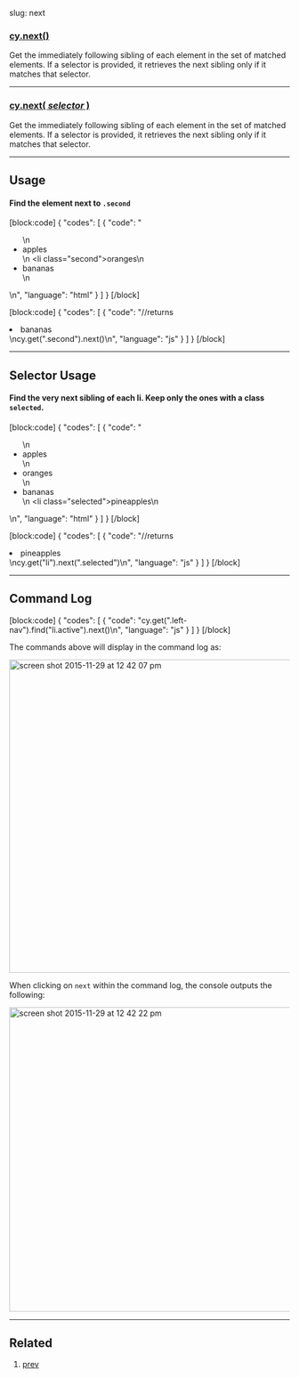 slug: next

### [cy.next()](#usage)

Get the immediately following sibling of each element in the set of matched elements. If a selector is provided, it retrieves the next sibling only if it matches that selector.

***

### [cy.next( *selector* )](#selector-usage)

Get the immediately following sibling of each element in the set of matched elements. If a selector is provided, it retrieves the next sibling only if it matches that selector.

***

## Usage

#### Find the element next to `.second`

[block:code]
{
    "codes": [
        {
            "code": "<ul>\n  <li>apples</li>\n  <li class=\"second\">oranges</li>\n  <li>bananas</li>\n</ul>\n",
            "language": "html"
        }
    ]
}
[/block]

[block:code]
{
    "codes": [
        {
            "code": "//returns <li>bananas</li>\ncy.get(\".second\").next()\n",
            "language": "js"
        }
    ]
}
[/block]

***

## Selector Usage

#### Find the very next sibling of each li. Keep only the ones with a class `selected`.

[block:code]
{
    "codes": [
        {
            "code": "<ul>\n  <li>apples</li>\n  <li>oranges</li>\n  <li>bananas</li>\n  <li class=\"selected\">pineapples</li>\n</ul>\n",
            "language": "html"
        }
    ]
}
[/block]

[block:code]
{
    "codes": [
        {
            "code": "//returns <li>pineapples</li>\ncy.get(\"li\").next(\".selected\")\n",
            "language": "js"
        }
    ]
}
[/block]

***

## Command Log

[block:code]
{
    "codes": [
        {
            "code": "cy.get(\".left-nav\").find(\"li.active\").next()\n",
            "language": "js"
        }
    ]
}
[/block]

The commands above will display in the command log as:

<img width="563" alt="screen shot 2015-11-29 at 12 42 07 pm" src="https://cloud.githubusercontent.com/assets/1271364/11458857/afcfddf2-9696-11e5-9405-0cd994f70d45.png">

When clicking on `next` within the command log, the console outputs the following:

<img width="547" alt="screen shot 2015-11-29 at 12 42 22 pm" src="https://cloud.githubusercontent.com/assets/1271364/11458858/b30b0a0a-9696-11e5-99b9-d785b597287c.png">

***

## Related
1. [prev](prev)
